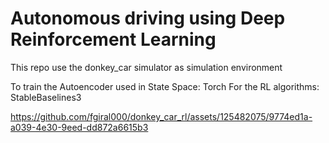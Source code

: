 # Autonomous driving using Deep Reinforcement Learning

This repo use the donkey_car simulator as simulation environment

To train the Autoencoder used in State Space: Torch
For the RL algorithms: StableBaselines3

https://github.com/fgiral000/donkey_car_rl/assets/125482075/9774ed1a-a039-4e30-9eed-dd872a6615b3

